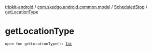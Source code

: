 [tripkit-android](../../index.md) / [com.skedgo.android.common.model](../index.md) / [ScheduledStop](index.md) / [getLocationType](./get-location-type.md)

# getLocationType

`open fun getLocationType(): `[`Int`](https://kotlinlang.org/api/latest/jvm/stdlib/kotlin/-int/index.html)